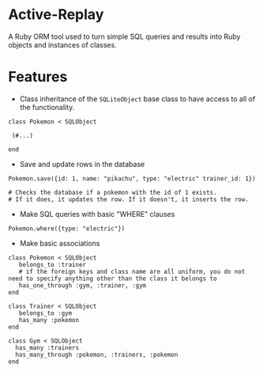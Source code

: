 # Active-Replay

A Ruby ORM tool used to turn simple SQL queries and results into Ruby objects and instances of classes. 

# Features 

* Class inheritance of the `SQLiteObject` base class to have access to all of the functionality. 
```
class Pokemon < SQLObject

 (#...)
 
end 
```
* Save and update rows in the database 
```
Pokemon.save({id: 1, name: "pikachu", type: "electric" trainer_id: 1})

# Checks the database if a pokemon with the id of 1 exists. 
# If it does, it updates the row. If it doesn't, it inserts the row. 
```
* Make SQL queries with basic "WHERE" clauses 

```
Pokemon.where({type: "electric"})
```
* Make basic associations 
```
class Pokemon < SQLObject 
   belongs_to :trainer
   # if the foreign keys and class name are all uniform, you do not need to specify anything other than the class it belongs to
   has_one_through :gym, :trainer, :gym
end 

class Trainer < SQLObject
   belongs_to :gym
   has_many :pokemon
end 

class Gym < SQLObject 
  has_many :trainers 
  has_many_through :pokemon, :trainers, :pokemon
end 
```

